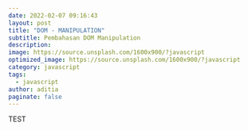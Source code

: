 ```yaml
---
date: 2022-02-07 09:16:43
layout: post
title: "DOM - MANIPULATION"
subtitle: Pembahasan DOM Manipulation
description:
image: https://source.unsplash.com/1600x900/?javascript
optimized_image: https://source.unsplash.com/1600x900/?javascript
category: javascript
tags:
  - javascript
author: aditia
paginate: false
---
```


TEST
